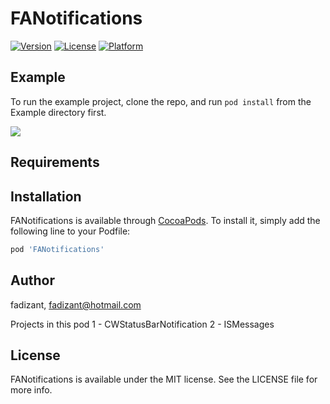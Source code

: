# FANotifications

[![Version](https://img.shields.io/cocoapods/v/FANotifications.svg?style=flat)](http://cocoapods.org/pods/FANotifications)
[![License](https://img.shields.io/cocoapods/l/FANotifications.svg?style=flat)](http://cocoapods.org/pods/FANotifications)
[![Platform](https://img.shields.io/cocoapods/p/FANotifications.svg?style=flat)](http://cocoapods.org/pods/FANotifications)

## Example

To run the example project, clone the repo, and run `pod install` from the Example directory first.

<img src="http://www.m5zn.com/newuploads/2017/09/21/gif//4d1367f2f279656.gif"/>

## Requirements

## Installation

FANotifications is available through [CocoaPods](http://cocoapods.org). To install
it, simply add the following line to your Podfile:

```ruby
pod 'FANotifications'
```

## Author

fadizant, fadizant@hotmail.com

Projects in this pod
1 - CWStatusBarNotification
2 - ISMessages

## License

FANotifications is available under the MIT license. See the LICENSE file for more info.
